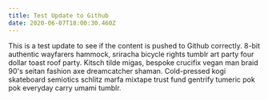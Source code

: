 ```yaml
---
title: Test Update to Github
date: 2020-06-07T18:00:30.460Z
---
```

This is a test update to see if the content is pushed to Github correctly.  8-bit authentic wayfarers hammock, sriracha bicycle rights tumblr art party four dollar toast roof party. Kitsch tilde migas, bespoke crucifix vegan man braid 90's seitan fashion axe dreamcatcher shaman. Cold-pressed kogi skateboard semiotics schlitz marfa mixtape trust fund gentrify tumeric pok pok everyday carry umami tumblr.
